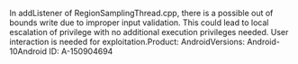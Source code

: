 In addListener of RegionSamplingThread.cpp, there is a possible out of bounds write due to improper input validation. This could lead to local escalation of privilege with no additional execution privileges needed. User interaction is needed for exploitation.Product: AndroidVersions: Android-10Android ID: A-150904694